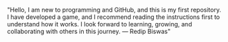 "Hello, I am new to programming and GitHub, and this is my first repository. I have developed a game, and I recommend reading the instructions first to understand how it works. I look forward to learning, growing, and collaborating with others in this journey. — Redip Biswas"
